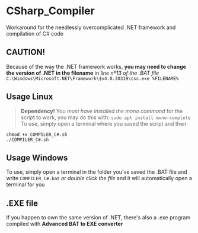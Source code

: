 # CSharp_Compiler
Workaround for the needlessly overcomplicated .NET framework and compilation of C# code
## CAUTION!
Because of the way the .NET framework works, **you may need to change the version of .NET in the filename** in *line nº13 of the .BAT file*
`C:\Windows\Microsoft.NET\Framework\$v4.0.30319\csc.exe %FILENAME%`
## Usage Linux
>**Dependency!** You *must have installed the mono command* for the script to work, you may do this with: `sudo apt install mono-complete`
To use, simply open a terminal where you saved the script and then:
```
chmod +x COMPILER_C#.sh
./COMPILER_C#.sh
```
## Usage Windows
To use, simply open a terminal in the folder you've saved the .BAT file and write `COMPILER_C#.bat` *or double click the file* and it will automatically open a terminal for you
## .EXE file
If you happen to own the same version of .NET, there's also a .exe program compiled with **Advanced BAT to EXE converter**
